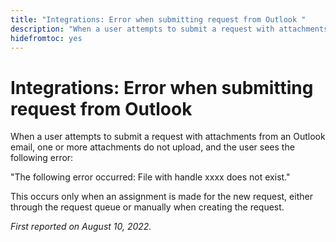 ```yaml
---
title: "Integrations: Error when submitting request from Outlook "
description: "When a user attempts to submit a request with attachments from an Outlook email, one or more attachments do not upload, and the user sees an error."
hidefromtoc: yes
---
```


# Integrations: Error when submitting request from Outlook 

When a user attempts to submit a request with attachments from an Outlook email, one or more attachments do not upload, and the user sees the following error:

"The following error occurred: File with handle xxxx does not exist."

This occurs only when an assignment is made for the new request, either through the request queue or manually when creating the request.

_First reported on August 10, 2022._

